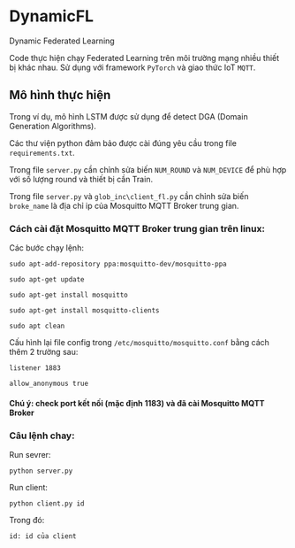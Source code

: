 # DynamicFL
Dynamic Federated Learning

Code thực hiện chạy Federated Learning trên môi trường mạng nhiều thiết bị khác nhau. Sử dụng với framework `PyTorch` và giao thức IoT `MQTT`.

## Mô hình thực hiện

Trong ví dụ, mô hình LSTM được sử dụng để detect DGA (Domain Generation Algorithms).

Các thư viện python đảm bảo được cài đúng yêu cầu trong file `requirements.txt`.

Trong file `server.py` cần chỉnh sửa biến `NUM_ROUND` và `NUM_DEVICE` để phù hợp với số lượng round và thiết bị cần Train.

Trong file `server.py` và `glob_inc\client_fl.py` cần chỉnh sửa biến `broke_name` là địa chỉ ip của Mosquitto MQTT Broker trung gian.

### Cách cài đặt Mosquitto MQTT Broker trung gian trên linux:

Các bước chạy lệnh:
```commandline
sudo apt-add-repository ppa:mosquitto-dev/mosquitto-ppa

sudo apt-get update

sudo apt-get install mosquitto

sudo apt-get install mosquitto-clients

sudo apt clean
```

Cấu hình lại file config trong `/etc/mosquitto/mosquitto.conf` bằng cách thêm 2 trường sau:

```
listener 1883

allow_anonymous true
```
 #### Chú ý: check port kết nối (mặc định 1183) và đã cài Mosquitto MQTT Broker

### Câu lệnh chay:

Run sevrer:
```commandline
python server.py
```

Run client:
```commandline
python client.py id
```

Trong đó:

    id: id của client

